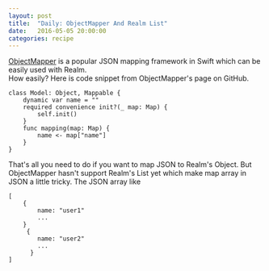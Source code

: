 ```yaml
---
layout: post
title:  "Daily: ObjectMapper And Realm List"
date:   2016-05-05 20:00:00
categories: recipe
---
```

[ObjectMapper](https://github.com/Hearst-DD/ObjectMapper) is a popular JSON mapping framework in Swift which can be easily used with Realm.  
How easily? Here is code snippet from ObjectMapper's page on GitHub.
   
    class Model: Object, Mappable {
        dynamic var name = ""
        required convenience init?(_ map: Map) {
            self.init()
        }
        func mapping(map: Map) {
            name <- map["name"]
        }
    }

That's all you need to do if you want to map JSON to Realm's Object.
But ObjectMapper hasn't support Realm's List yet which make map array in JSON a little tricky. The JSON array like
    
    [
        {
            name: "user1"
            ...
        }
         {
            name: "user2"
            ...
          }
    ]



